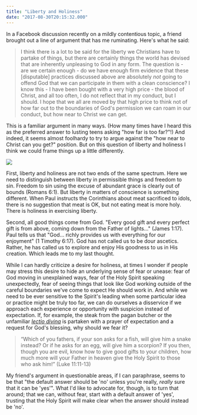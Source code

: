 ```yaml
---
title: "Liberty and Holiness"
date: "2017-08-30T20:15:32.000"
---
```


In a Facebook discussion recently on a mildly contentious topic, a friend brought out a line of argument that has me ruminating. Here's what he said:

> I think there is a lot to be said for the liberty we Christians have to partake of things, but there are certainly things the world has devised that are inherently unpleasing to God in any form. The question is - are we certain enough - do we have enough firm evidence that these \[disputable\] practices discussed above are absolutely _not_ going to offend God that we can participate in them with a clean conscience? I know this - I have been bought with a very high price - the blood of Christ, and all too often, I do not reflect that in my conduct, but I should. I hope that we all are moved by that high price to think not of how far out to the boundaries of God's permission we can roam in our conduct, but how near to Christ we can get.

This is a familiar argument in many ways. (How many times have I heard this as the preferred answer to lusting teens asking "how far is too far?"!) And indeed, it seems almost foolhardy to try to argue against the "how near to Christ can you get?" position. But on this question of liberty and holiness I think we could frame things up a little differently.

![](http://chrishubbs.com/wordpress/wp-content/uploads/2017/08/wpid-holiness-500x188.jpg)

First, liberty and holiness are not two ends of the same spectrum. Here we need to distinguish between liberty in permissible things and freedom to sin. Freedom to sin using the excuse of abundant grace is clearly out of bounds (Romans 6:1). But liberty in matters of conscience is something different. When Paul instructs the Corinthians about meat sacrificed to idols, there is no suggestion that meat is OK, but not eating meat is more holy. There is holiness in exercising liberty.

Second, all good things come from God. "Every good gift and every perfect gift is from above, coming down from the Father of lights..." (James 1:17). Paul tells us that "God... richly provides us with everything for our enjoyment" (1 Timothy 6:17). God has not called us to be dour ascetics. Rather, he has called us to explore and enjoy His goodness to us in His creation. Which leads me to my last thought.

While I can hardly criticize a desire for holiness, at times I wonder if people may stress this desire to hide an underlying sense of fear or unease: fear of God moving in unexplained ways, fear of the Holy Spirit speaking unexpectedly, fear of seeing things that look like God working outside of the careful boundaries we've come to expect He should work in. And while we need to be ever sensitive to the Spirit's leading when some particular idea or practice might be truly too far, we can do ourselves a disservice if we approach each experience or opportunity with suspicion instead of expectation. If, for example, the steak from the pagan butcher or the unfamiliar [_lectio divina_](https://en.wikipedia.org/wiki/Lectio_Divina) is partaken with a prayer of expectation and a request for God's blessing, why should we fear it?

> “Which of you fathers, if your son asks for a fish, will give him a snake instead? Or if he asks for an egg, will give him a scorpion? If you then, though you are evil, know how to give good gifts to your children, how much more will your Father in heaven give the Holy Spirit to those who ask him!” (Luke 11:11-13)

My friend's argument in questionable areas, if I can paraphrase, seems to be that "the default answer should be 'no' unless you're really, _really_ sure that it can be 'yes'". What I'd like to advocate for, though, is to turn that around; that we can, without fear, start with a default answer of 'yes', trusting that the Holy Spirit will make clear when the answer should instead be 'no'.
